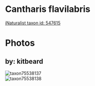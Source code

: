 
Cantharis flavilabris
=====================
  
[iNaturalist taxon id: 547615](https://www.inaturalist.org/taxa/547615)
# Photos

## by: kitbeard
  
![taxon75538137](https://inaturalist-open-data.s3.amazonaws.com/photos/81186034/medium.jpeg)  
![taxon75538138](https://inaturalist-open-data.s3.amazonaws.com/photos/81186033/medium.jpeg)